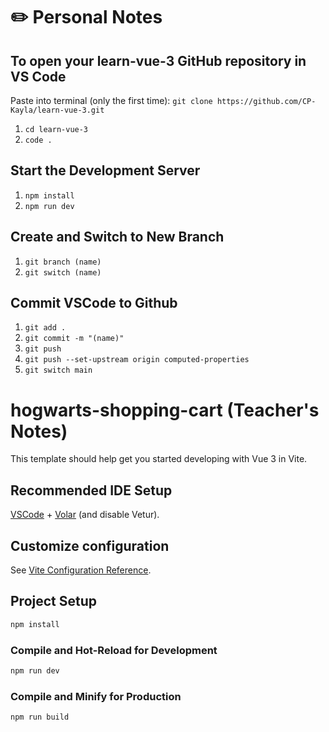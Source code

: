 # ✏️ Personal Notes
## To open your learn-vue-3 GitHub repository in VS Code

Paste into terminal (only the first time): ``` git clone https://github.com/CP-Kayla/learn-vue-3.git ```

1. ``` cd learn-vue-3 ```
2. ``` code . ```

## Start the Development Server

1. ``` npm install ```
2. ``` npm run dev ```

## Create and Switch to New Branch

1. ``` git branch (name) ```
2. ``` git switch (name) ```

## Commit VSCode to Github

1. ``` git add . ```
2. ``` git commit -m "(name)" ```
3. ``` git push ```
4. ``` git push --set-upstream origin computed-properties ```
5. ``` git switch main ```


# hogwarts-shopping-cart (Teacher's Notes)

This template should help get you started developing with Vue 3 in Vite.

## Recommended IDE Setup

[VSCode](https://code.visualstudio.com/) + [Volar](https://marketplace.visualstudio.com/items?itemName=Vue.volar) (and disable Vetur).

## Customize configuration

See [Vite Configuration Reference](https://vite.dev/config/).

## Project Setup

```sh
npm install
```

### Compile and Hot-Reload for Development

```sh
npm run dev
```

### Compile and Minify for Production

```sh
npm run build
```
